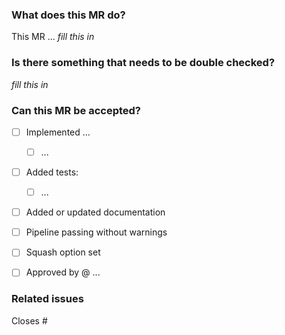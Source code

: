 ### What does this MR do?
<!-- Explain _how_ you achieved the proposal of the task. -->
This MR ... _fill this in_


### Is there something that needs to be double checked?
<!-- Is there something a reviewer should look out for _especially_? -->
_fill this in_

### Can this MR be accepted?
- [ ] Implemented ...
   - [ ] ...
- [ ] Added tests:
   - [ ] ...
- [ ] Added or updated documentation
- [ ] Pipeline passing without warnings
- [ ] Squash option set <!-- unless there's a good reason not to squash -->
- [ ] Approved by @ ... <!-- Add reviewer(s) here once no longer WIP -->


### Related issues
Closes #
<!-- For automatic closing, you can add commas between issue numbers-->
